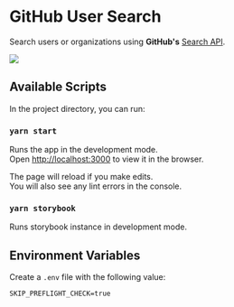 # GitHub User Search

Search users or organizations using **GitHub's** [Search API](https://docs.github.com/en/rest/reference/search#search-users).

<img src="https://i.ibb.co/LRmLdcw/github-search-siongesteban.jpg">

## Available Scripts

In the project directory, you can run:

### `yarn start`

Runs the app in the development mode.\
Open [http://localhost:3000](http://localhost:3000) to view it in the browser.

The page will reload if you make edits.\
You will also see any lint errors in the console.

### `yarn storybook`

Runs storybook instance in development mode.

## Environment Variables

Create a `.env` file with the following value:

```env
SKIP_PREFLIGHT_CHECK=true
```
